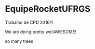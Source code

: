 # EquipeRocketUFRGS
Trabalho de CPD 2016/1

We are doing pretty wellAWESOME!




























so many trees
